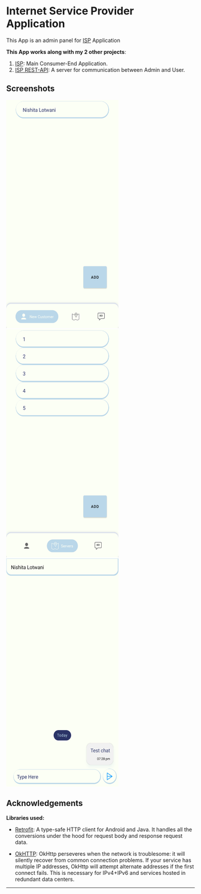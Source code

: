 
# Internet Service Provider Application

This App is an admin panel for [ISP](https://github.com/nishita0512/ISP) Application

**This App works along with my 2 other projects**:
1. [ISP](https://github.com/nishita0512/ISP): Main Consumer-End Application.
2. [ISP REST-API](https://github.com/nishita0512/ISP-API): A server for communication between Admin and User. 

## Screenshots

<p float="left">
  <img src="https://github.com/nishita0512/ISPAdmin/blob/master/Screenshots/Customers.png" width="300" height="610" />
  <img src="https://github.com/nishita0512/ISPAdmin/blob/master/Screenshots/Servers.png" width="300" height="610" />
  <img src="https://github.com/nishita0512/ISPAdmin/blob/master/Screenshots/ChatScreen.png" width="300" height="610" />
</p>

## Acknowledgements

**Libraries used:**

- [Retrofit](https://square.github.io/retrofit/): A type-safe HTTP client for Android and Java. It handles all the conversions under the hood for request body and response request data.

- [OkHTTP](https://square.github.io/okhttp/): OkHttp perseveres when the network is troublesome: it will silently recover from common connection problems. If your service has multiple IP addresses, OkHttp will attempt alternate addresses if the first connect fails. This is necessary for IPv4+IPv6 and services hosted in redundant data centers.


---
